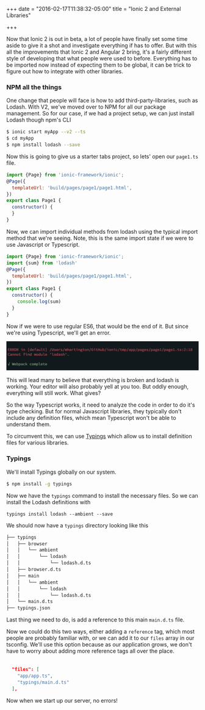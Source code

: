 +++
date = "2016-02-17T11:38:32-05:00"
title = "Ionic 2 and External Libraries"

+++


Now that Ionic 2 is out in beta, a lot of people have finally set some time aside to give it a shot and investigate everything if has to offer. But with this all the improvements that Ionic 2 and Angular 2 bring, it's a fairly different style of developing that what people were used to before. Everything has to be imported now instead of expecting them to be global, it can be trick to figure out how to integrate with other libraries.


### NPM all the things

One change that people will face is how to add third-party-libraries, such as Lodash. With V2, we've moved over to NPM for all our package management. So for our case, if we had a project setup, we can just install Lodash though npm's CLI

```bash
$ ionic start myApp --v2 --ts
$ cd myApp
$ npm install lodash --save
```

Now this is going to give us a starter tabs project, so lets' open our `page1.ts` file.

```javascript
import {Page} from 'ionic-framework/ionic';
@Page({
  templateUrl: 'build/pages/page1/page1.html',
})
export class Page1 {
  constructor() {
  }
}
```

Now, we can import individual methods from lodash using the typical import method that we're seeing. Note, this is the same import state if we were to use Javascript or Typescript.

```javascript
import {Page} from 'ionic-framework/ionic';
import {sum} from 'lodash'
@Page({
  templateUrl: 'build/pages/page1/page1.html',
})
export class Page1 {
  constructor() {
    console.log(sum)
  }
}
```

Now if we were to use regular ES6, that would be the end of it. But since we're using Typescript, we'll get an error.


 [![lodash-typescript-error](/img/lodash-typescript-error.png)](/img/lodash-typescript-error.png)

This will lead many to believe that everything is broken and lodash is working. Your editor will also probably yell at you too. But oddly enough, everything will still work. What gives?


So the way Typescript works, it need to analyze the code in order to do it's type checking. But for normal Javascript libraries, they typically don't include any definition files, which mean Typescript won't be able to understand them.

To circumvent this, we can use [Typings](https://www.npmjs.com/package/typings) which allow us to install definition files for various libraries.

### Typings

We'll install Typings globally on our system.

```bash
$ npm install -g typings
```

Now we have the `typings` command to install the necessary files. So we can install the Lodash definitions with

```
typings install lodash --ambient --save
```

We should now have a `typings` directory looking like this

```bash
├── typings
│   ├── browser
│   │   └── ambient
│   │       └── lodash
│   │           └── lodash.d.ts
│   ├── browser.d.ts
│   ├── main
│   │   └── ambient
│   │       └── lodash
│   │           └── lodash.d.ts
│   └── main.d.ts
├── typings.json
```

Last thing we need to do, is add a reference to this main `main.d.ts` file.

Now we could do this two ways, either adding a `reference` tag, which most people are probably familiar with, or we can add it to our `files` array in our tsconfig. We'll use this option because as our application grows, we don't have to worry about adding more reference tags all over the place.

```json

  "files": [
    "app/app.ts",
    "typings/main.d.ts"
  ],
```

Now when we start up our server, no errors!
